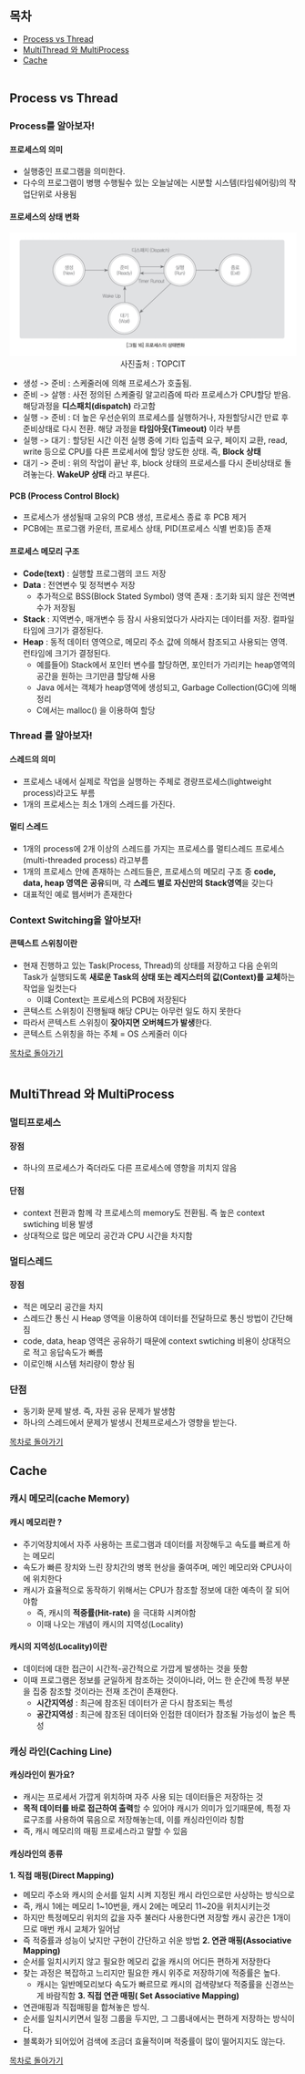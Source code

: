 ## 목차
- [Process vs Thread](#process-vs-thread)
- [MultiThread 와 MultiProcess](#multithread-와-multiprocess)
- [Cache](#cache)
<br/><br/>

## Process vs Thread
### Process를 알아보자! 
#### 프로세스의 의미
- 실행중인 프로그램을 의미한다.
- 다수의 프로그램이 병행 수행될수 있는 오늘날에는 시분할 시스템(타임쉐어링)의 작업단위로 사용됨

#### 프로세스의 상태 변화

<center>
<img src="/images/processstatus.png">
 사진출처 : TOPCIT
 </center>

- 생성 -> 준비 : 스케줄러에 의해 프로세스가 호출됨.
- 준비 -> 살행 : 사전 정의된 스케줄링 알고리즘에 따라 프로세스가 CPU할당 받음. 해당과정을 **디스패치(dispatch)** 라고함
- 실행 -> 준비 : 더 높은 우선순위의 프로세스를 실행하거나, 자원할당시간 만료 후 준비상태로 다시 전환. 해당 과정을 **타임아웃(Timeout)** 이라 부름
- 실행 -> 대기 : 할당된 시간 이전 실행 중에 기타 입출력 요구, 페이지 교환, read, write 등으로 CPU를 다른 프로세서에 할당 양도한 상태. 즉, **Block 상태**
- 대기 -> 준비 : 위의 작업이 끝난 후, block 상태의 프로세스를 다시 준비상태로 돌려놓는다. **WakeUP 상태** 라고 부른다.

#### PCB (Process Control Block)
- 프로세스가 생성될때 고유의 PCB 생성, 프로세스 종료 후 PCB 제거
- PCB에는 프로그램 카운터, 프로세스 상태, PID(프로세스 식별 번호)등 존재

#### 프로세스 메모리 구조
- **Code(text)** : 실행할 프로그램의 코드 저장
- **Data** : 전연변수 및 정적변수 저장
	- 추가적으로 BSS(Block Stated Symbol) 영역 존재 : 초기화 되지 않은 전역변수가 저장됨
- **Stack** : 지역변수, 매개변수 등 잠시 사용되었다가 사라지는 데이터를 저장. 컬파일 타임에 크기가 결정된다.
- **Heap** : 동적 데이터 영역으로, 메모리 주소 값에 의해서 참조되고 사용되는 영역. 런타임에 크기가 결정된다. 
	- 예를들어) Stack에서 포인터 변수를 할당하면, 포인터가 가리키는 heap영역의 공간을 원하는 크기만큼 할당해 사용
	- Java 에서는 객체가 heap영역에 생성되고, Garbage Collection(GC)에 의해 정리
	- C에서는 malloc() 을 이용하여 할당


### Thread 를 알아보자!
#### 스레드의 의미
- 프로세스 내에서 실제로 작업을 실행하는 주체로 경량프로세스(lightweight process)라고도 부름
- 1개의 프로세스는 최소 1개의 스레드를 가진다.

#### 멀티 스레드
-  1개의 process에 2개 이상의 스레드를 가지는 프로세스를 멀티스레드 프로세스(multi-threaded process) 라고부름
- 1개의 프로세스 안에 존재하는 스레드들은, 프로세스의 메모리 구조 중  **code, data, heap 영역은 공유**되며, 각 **스레드 별로 자신만의 Stack영역**을 갖는다
- 대표적인 예로 웹서버가 존재한다

### Context Switching을 알아보자!
#### 콘텍스트 스위칭이란
- 현재 진행하고 있는 Task(Process, Thread)의 상태를 저장하고 다음 순위의 Task가 실행되도록 **새로운 Task의 상태 또는 레지스터의 값(Context)를 교체**하는 작업을 일컷는다
	- 이떄 Context는 프로세스의 PCB에 저장된다
- 콘텍스트 스위칭이 진행될때 해당 CPU는 아무런 일도 하지 못한다
- 따라서 콘텍스트 스위칭이 **잦아지면 오버헤드가 발생**한다.
- 콘텍스트 스위칭을 하는 주체 = OS 스케줄러 이다

[목차로 돌아가기](#목차)
<br/><br/>

## MultiThread 와 MultiProcess
### 멀티프로세스
#### 장점
- 하나의 프로세스가 죽더라도 다른 프로세스에 영향을 끼치지 않음
  
#### 단점
- context 전환과 함께 각 프로세스의 memory도 전환됨. 즉 높은 context swtiching 비용 발생
- 상대적으로 많은 메모리 공간과 CPU 시간을 차지함

### 멀티스레드
#### 장점
- 적은 메모리 공간을 차지
- 스레드간 통신 시 Heap 영역을 이용하여 데이터를 전달하므로 통신 방법이 간단해짐
- code, data, heap 영역은 공유하기 때문에 context swtiching 비용이 상대적으로 적고 응답속도가 빠름
- 이로인해 시스템 처리량이 향상 됨

### 단점
- 동기화 문제 발생. 즉, 자원 공유 문제가 발생함
- 하나의 스레드에서 문제가 발생시 전체프로세스가 영향을 받는다.

[목차로 돌아가기](#목차)


## Cache
### 캐시 메모리(cache Memory)
#### 캐시 메모리란 ?
- 주기억장치에서 자주 사용하는 프로그램과 데이터를 저장해두고 속도를 빠르게 하는 메모리
- 속도가 빠른 장치와 느린 장치간의 병목 현상을 줄여주며, 메인 메모리와 CPU사이에 위치한다
- 캐시가 효율적으로 동작하기 위해서는 CPU가 참조할 정보에 대한 예측이 잘 되어야함
	- 즉, 캐시의 **적중률(Hit-rate)** 을 극대화 시켜야함
	- 이때 나오는 개념이 캐시의 지역성(Locality)


#### 캐시의 지역성(Locality)이란
- 데이터에 대한 접근이 시간적-공간적으로 가깝게 발생하는 것을 뜻함
- 이때 프로그램은 정보를 균일하게 참조하는 것이아니라, 어느 한 순간에 특정 부분을 집중 참조할 것이라는 전재 조건이 존재한다.
	- **시간지역성** : 최근에 참조된 데이터가 곧 다시 참조되는 특성
	- **공간지역성** : 최근에 참조된 데이터와 인접한 데이터가 참조될 가능성이 높은 특성


### 캐싱 라인(Caching Line)
#### 캐싱라인이 뭔가요?
- 캐시는 프로세서 가깝게 위치하며 자주 사용 되는 데이터들은 저장하는 것
- **목적 데이터를 바로 접근하여 출력**할 수 있어야 캐시가 의미가 있기때문에, 특정 자료구조를 사용하여 묶음으로 저장해놓는데, 이를 캐싱라인이라 칭함
- 즉, 캐시 메모리의 매핑 프로세스라고 말할 수 있음

#### 캐싱라인의 종류
**1. 직접 매핑(Direct Mapping)**
- 메모리 주소와 캐시의 순서를 일치 시켜 지정된 캐시 라인으로만 사상하는 방식으로
- 즉, 캐시 1에는 메모리 1~10번을, 캐시 2에는 메모리 11~20을 위치시키는것 
- 하지만 특정메모리 위치의 값을 자주 불러다 사용한다면 저장할 캐시 공간은 1개이므로 매번 캐시 교체가 일어남
- 즉 적중률과 성능이 낮지만 구현이 간단하고 쉬운 방법
**2. 연관 매핑(Associative Mapping)**
- 순서를 일치시키지 않고 필요한 메모리 값을 캐시의 어디든 편하게 저장한다
- 찾는 과정은 복잡하고 느리지만 필요한 캐시 위주로 저장하기에 적중률은 높다.
	- 캐시는 일반메모리보다 속도가 빠르므로 캐시의 검색량보다 적중률을 신경쓰는게 바람직함
**3. 직접 연관 매핑( Set Associative Mapping)**
- 연관매핑과 직접매핑을 합쳐놓은 방식. 
- 순서를 일치시키면서 일정 그룹을 두지만, 그 그룹내에서는 편하게 저장하는 방식이다.
- 블록화가 되어있어 검색에 조금더 효율적이며 적중률이 많이 떨어지지도 않는다.


[목차로 돌아가기](#목차)
